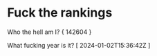 # Fuck the rankings

Who the hell am I?
{ 142604 }

What fucking year is it?
[ 2024-01-02T15:36:42Z ]
